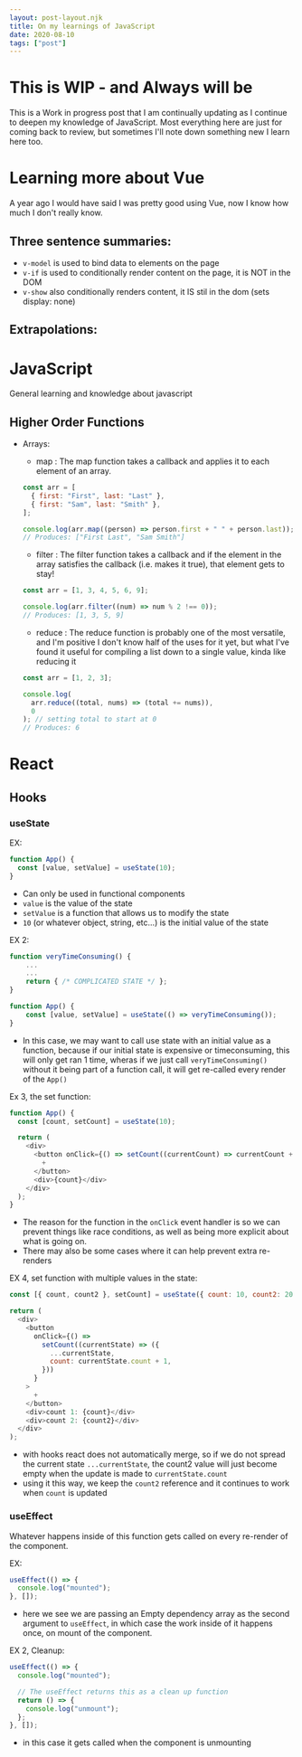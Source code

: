 ```yaml
---
layout: post-layout.njk
title: On my learnings of JavaScript
date: 2020-08-10
tags: ["post"]
---
```


# This is WIP - and Always will be

<!-- Excerpt Start -->

This is a Work in progress post that I am continually updating as I continue to deepen my knowledge of JavaScript.
Most everything here are just for coming back to review, but sometimes I'll note down something new I learn here too.

<!-- Excerpt End -->

# Learning more about Vue

A year ago I would have said I was pretty good using Vue, now I know how much I don't really know.

## Three sentence summaries:

- `v-model` is used to bind data to elements on the page
- `v-if` is used to conditionally render content on the page, it is NOT in the DOM
- `v-show` also conditionally renders content, it IS stil in the dom (sets display: none)

## Extrapolations:

# JavaScript

General learning and knowledge about javascript

## Higher Order Functions

- Arrays:

  - map : The map function takes a callback and applies it to each element of an array.

  ```js
  const arr = [
    { first: "First", last: "Last" },
    { first: "Sam", last: "Smith" },
  ];

  console.log(arr.map((person) => person.first + " " + person.last));
  // Produces: ["First Last", "Sam Smith"]
  ```

  - filter : The filter function takes a callback and if the element in the array satisfies the callback (i.e. makes it true), that element gets to stay!

  ```js
  const arr = [1, 3, 4, 5, 6, 9];

  console.log(arr.filter((num) => num % 2 !== 0));
  // Produces: [1, 3, 5, 9]
  ```

  - reduce : The reduce function is probably one of the most versatile, and I'm positive I don't know half of the uses for it yet, but what I've found it useful for compiling a list down to a single value, kinda like reducing it

  ```js
  const arr = [1, 2, 3];

  console.log(
    arr.reduce((total, nums) => (total += nums)),
    0
  ); // setting total to start at 0
  // Produces: 6
  ```

# React

## Hooks

### useState

EX:

```js
function App() {
  const [value, setValue] = useState(10);
}
```

- Can only be used in functional components
- `value` is the value of the state
- `setValue` is a function that allows us to modify the state
- `10` (or whatever object, string, etc...) is the initial value of the state

EX 2:

```js
function veryTimeConsuming() {
    ...
    ...
    return { /* COMPLICATED STATE */ };
}

function App() {
    const [value, setValue] = useState(() => veryTimeConsuming());
}
```

- In this case, we may want to call use state with an initial value as a function, because if our initial state is expensive or timeconsuming, this will only get ran 1 time, wheras if we just call `veryTimeConsuming()` without it being part of a function call, it will get re-called every render of the `App()`

Ex 3, the set function:

```js
function App() {
  const [count, setCount] = useState(10);

  return (
    <div>
      <button onClick={() => setCount((currentCount) => currentCount + 1)}>
        +
      </button>
      <div>{count}</div>
    </div>
  );
}
```

- The reason for the function in the `onClick` event handler is so we can prevent things like race conditions, as well as being more explicit about what is going on.
- There may also be some cases where it can help prevent extra re-renders

EX 4, set function with multiple values in the state:

```js
const [{ count, count2 }, setCount] = useState({ count: 10, count2: 20 });

return (
  <div>
    <button
      onClick={() =>
        setCount((currentState) => ({
          ...currentState,
          count: currentState.count + 1,
        }))
      }
    >
      +
    </button>
    <div>count 1: {count}</div>
    <div>count 2: {count2}</div>
  </div>
);
```

- with hooks react does not automatically merge, so if we do not spread the current state `...currentState`, the count2 value will just become empty when the update is made to `currentState.count`
- using it this way, we keep the `count2` reference and it continues to work when `count` is updated

### useEffect

Whatever happens inside of this function gets called on every re-render of the component.

EX:

```js
useEffect(() => {
  console.log("mounted");
}, []);
```

- here we see we are passing an Empty dependency array as the second argument to `useEffect`, in which case the work inside of it happens once, on mount of the component.

EX 2, Cleanup:

```js
useEffect(() => {
  console.log("mounted");

  // The useEffect returns this as a clean up function
  return () => {
    console.log("unmount");
  };
}, []);
```

- in this case it gets called when the component is unmounting
